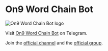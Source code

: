 # On9 Word Chain Bot
![On9 Word Chain Bot logo](https://cdn5.telesco.pe/file/bDv2sFbcYjLTFCsqbW_5_7ZJAz6XacnNUnGc-znVvPqbajtwUBft8oXNieqZ4AvksDAKP_rejslZ6ENBofcH31UipR9E7dXGkVEBonodPyMS3AU3N7gCFOEqMoJmH3fq270fIXRLEMVMzSJcm4eiTbac6vW3bK2e89hv5JY6ENkKM522r-Qc3LpBe20P0qsit22Li4tkq3H3xCbosTeRdsOTTSD8zdy0XxLJC4PMhNyglCm3FtMlV56zPFkKwYMfUEibd4SFfT184_bNYjTmWtJtFyhQJM80ara-66xEPvmu1U1QXnsbdG7qdowMv5sLQKet0LzY2N44KmcON9em6Q.jpg)

Visit [On9 Word Chain Bot](https://t.me/on9wordchainbot) on Telegram.

Join the [official channel](https://t.me/On9Updates) and the [official group](https://t.me/on9wordchain).
